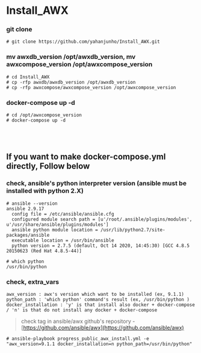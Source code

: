 # Install_AWX

### git clone

```
# git clone https://github.com/yahanjunho/Install_AWX.git
```

  
### mv awxdb_version /opt/awxdb_version, mv awxcompose_version /opt/awxcompose_version

```
# cd Install_AWX
# cp -rfp awxdb/awxdb_version /opt/awxdb_version
# cp -rfp awxcompose/awxcompose_version /opt/awxcompose_version
```


### docker-compose up -d

```
# cd /opt/awxcompose_version
# docker-compose up -d
```
  
<br>
<br>

## If you want to make docker-compose.yml directly, Follow below
### check, ansible's python interpreter version (ansible must be installed with python 2.X)

```
# ansible --version
ansible 2.9.17
  config file = /etc/ansible/ansible.cfg
  configured module search path = [u'/root/.ansible/plugins/modules', u'/usr/share/ansible/plugins/modules']
  ansible python module location = /usr/lib/python2.7/site-packages/ansible
  executable location = /usr/bin/ansible
  python version = 2.7.5 (default, Oct 14 2020, 14:45:30) [GCC 4.8.5 20150623 (Red Hat 4.8.5-44)]
```

```
# which python
/usr/bin/python
```

### check, extra_vars

```
awx_version : awx's version which want to be installed (ex, 9.1.1)
python_path : 'which python' command's result (ex, /usr/bin/python )
docker_installation : 'y' is that install also docker + docker-compose / 'n' is that do not install any docker + docker-compose
```

> check tag in ansible/awx github's repository - [https://github.com/ansible/awx](https://github.com/ansible/awx)  

```
# ansible-playbook progress_public_awx_install.yml -e "awx_version=9.1.1 docker_installation=n python_path=/usr/bin/python"
```
